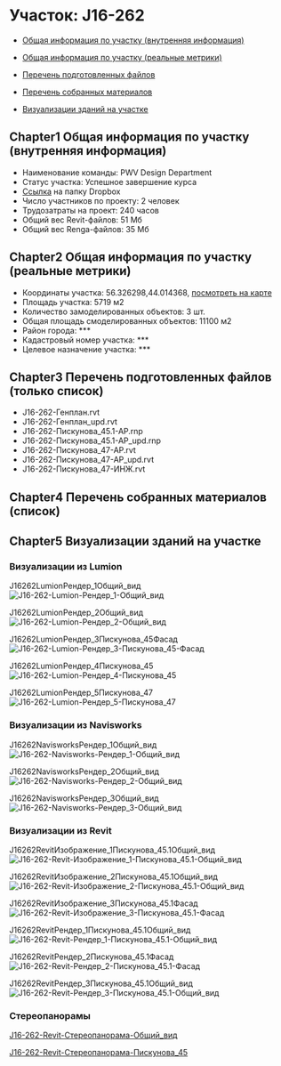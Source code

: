 # Участок: J16-262

* [Общая информация по участку (внутренняя информация)](#Chapter1)

* [Общая информация по участку (реальные метрики)](#Chapter2)

* [Перечень подготовленных файлов](#Chapter3)

* [Перечень собранных материалов](#Chapter4)

* [Визуализации зданий на участке](#Chapter5)

## <a id="test">Chapter1</a> Общая информация по участку (внутренняя информация)
+ Наименование команды: PWV Design Department
+ Статус участка: Успешное завершение курса
+ [Ссылка](https://www.dropbox.com/sh/wvvgv1nw1iqred9/AACIPbZ5yy3V_Q4yQhLqtyx1a/J16_262?dl=0) на папку Dropbox
+ Число участников по проекту: 2 человек
+ Трудозатраты на проект: 240 часов
+ Общий вес Revit-файлов: 51 Мб
+ Общий вес Renga-файлов: 35 Мб
## <a id="test">Chapter2</a> Общая информация по участку (реальные метрики)
+ Координаты участка: 56.326298,44.014368, [посмотреть на карте]("yandex.ru/maps/47/nizhny-novgorod/?ll=56.326298%2C44.014368&z=19")
+ Площадь участка: 5719 м2
+ Количество замоделированных объектов: 3 шт.
+ Общая площадь смоделированных объектов: 11100 м2
+ Район города: *** 
+ Кадастровый номер участка: *** 
+ Целевое назначение участка: *** 
## <a id="test">Chapter3</a> Перечень подготовленных файлов (только список)
+ J16-262-Генплан.rvt
+ J16-262-Генплан_upd.rvt
+ J16-262-Пискунова_45.1-АР.rnp
+ J16-262-Пискунова_45.1-АР_upd.rnp
+ J16-262-Пискунова_47-АР.rvt
+ J16-262-Пискунова_47-АР_upd.rvt
+ J16-262-Пискунова_47-ИНЖ.rvt
## <a id="test">Chapter4</a> Перечень собранных материалов (список)
## <a id="test">Chapter5</a> Визуализации зданий на участке
### Визуализации из Lumion
J16262LumionРендер_1Общий_вид
![J16-262-Lumion-Рендер_1-Общий_вид](/Images/J16_262/J16-262-Lumion-Рендер_1-Общий_вид_Compressed.jpg)

J16262LumionРендер_2Общий_вид
![J16-262-Lumion-Рендер_2-Общий_вид](/Images/J16_262/J16-262-Lumion-Рендер_2-Общий_вид_Compressed.jpg)

J16262LumionРендер_3Пискунова_45Фасад
![J16-262-Lumion-Рендер_3-Пискунова_45-Фасад](/Images/J16_262/J16-262-Lumion-Рендер_3-Пискунова_45-Фасад_Compressed.jpg)

J16262LumionРендер_4Пискунова_45
![J16-262-Lumion-Рендер_4-Пискунова_45](/Images/J16_262/J16-262-Lumion-Рендер_4-Пискунова_45_Compressed.jpg)

J16262LumionРендер_5Пискунова_47
![J16-262-Lumion-Рендер_5-Пискунова_47](/Images/J16_262/J16-262-Lumion-Рендер_5-Пискунова_47_Compressed.jpg)

### Визуализации из Navisworks
J16262NavisworksРендер_1Общий_вид
![J16-262-Navisworks-Рендер_1-Общий_вид](/Images/J16_262/J16-262-Navisworks-Рендер_1-Общий_вид_Compressed.jpg)

J16262NavisworksРендер_2Общий_вид
![J16-262-Navisworks-Рендер_2-Общий_вид](/Images/J16_262/J16-262-Navisworks-Рендер_2-Общий_вид_Compressed.jpg)

J16262NavisworksРендер_3Общий_вид
![J16-262-Navisworks-Рендер_3-Общий_вид](/Images/J16_262/J16-262-Navisworks-Рендер_3-Общий_вид_Compressed.jpg)

### Визуализации из Revit
J16262RevitИзображение_1Пискунова_45.1Общий_вид
![J16-262-Revit-Изображение_1-Пискунова_45.1-Общий_вид](/Images/J16_262/J16-262-Revit-Изображение_1-Пискунова_45.1-Общий_вид_Compressed.jpg)

J16262RevitИзображение_2Пискунова_45.1Общий_вид
![J16-262-Revit-Изображение_2-Пискунова_45.1-Общий_вид](/Images/J16_262/J16-262-Revit-Изображение_2-Пискунова_45.1-Общий_вид_Compressed.jpg)

J16262RevitИзображение_3Пискунова_45.1Фасад
![J16-262-Revit-Изображение_3-Пискунова_45.1-Фасад](/Images/J16_262/J16-262-Revit-Изображение_3-Пискунова_45.1-Фасад_Compressed.jpg)

J16262RevitРендер_1Пискунова_45.1Общий_вид
![J16-262-Revit-Рендер_1-Пискунова_45.1-Общий_вид](/Images/J16_262/J16-262-Revit-Рендер_1-Пискунова_45.1-Общий_вид_Compressed.jpg)

J16262RevitРендер_2Пискунова_45.1Фасад
![J16-262-Revit-Рендер_2-Пискунова_45.1-Фасад](/Images/J16_262/J16-262-Revit-Рендер_2-Пискунова_45.1-Фасад_Compressed.jpg)

J16262RevitРендер_3Пискунова_45.1Общий_вид
![J16-262-Revit-Рендер_3-Пискунова_45.1-Общий_вид](/Images/J16_262/J16-262-Revit-Рендер_3-Пискунова_45.1-Общий_вид_Compressed.jpg)

### Стереопанорамы
[J16-262-Revit-Стереопанорама-Общий_вид](https://pano.autodesk.com/pano.html?url=jpgs/4e178084-d0e9-4640-9d05-d96eb3eac4db&version=2)

[J16-262-Revit-Стереопанорама-Пискунова_45](https://pano.autodesk.com/pano.html?url=jpgs/5f024956-30a3-49c9-8928-7601a365ad02&version=2)

